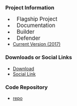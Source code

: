 ### Project Information
* <i class="fas fa-flag" style="font-size: 1.2em; color:#2ADA08;"></i><span style="font-size:1.2em;padding-left:12px;">Flagship Project</span>
* <i class="fas fa-book" style="font-size: 1.2em; color:#233e81;"></i><span style="font-size:1.2em;padding-left:12px;">Documentation</span>
* <i class="fas fa-toolbox" style="font-size: 1.2em; color:#233e81;"></i><span style="font-size:1.2em;padding-left:12px;">Builder</span> 
* <i class="fas fa-shield-alt" style="font-size: 1.2em; color:#233e81;"></i><span style="font-size:1.2em;padding-left:12px;">Defender</span>
* [Current Version (2017)](OWASP_Top_Ten_2017)

### Downloads or Social Links
* [Download](/www-pdf-archive/OWASP_Top_10-2017_%28en%29.pdf.pdf)
* [Social Link](#)

### Code Repository
* [repo](https://github.com/OWASP/Top10)
